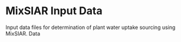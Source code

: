 # MixSIAR Input Data
Input data files for determination of plant water uptake sourcing using MixSIAR.
Data 
